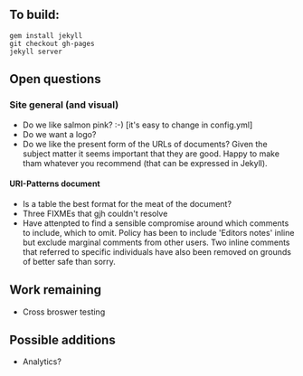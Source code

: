 ## To build:

    gem install jekyll
    git checkout gh-pages
    jekyll server

## Open questions

### Site general (and visual)

- Do we like salmon pink? :-) [it's easy to change in config.yml]
- Do we want a logo?
- Do we like the present form of the URLs of documents? Given the subject matter it seems important that they are good. Happy to make tham whatever you recommend (that can be expressed in Jekyll).

#### URI-Patterns document

- Is a table the best format for the meat of the document?
- Three FIXMEs that gjh couldn't resolve
- Have attenpted to find a sensible compromise around which comments to include, which to omit. Policy has been to include 'Editors notes' inline but exclude marginal comments from other users. Two inline comments that referred to specific individuals have also been removed on grounds of better safe than sorry.

## Work remaining

- Cross broswer testing

## Possible additions

- Analytics?

<!--
# UK Government Linked Data Working Group

DOCUMENTATION WORK IN PROGRESS

## Contents

Overview

## Introduction

This website is pulished using the *github pages* feature of github.com. Authoring is done using the Markdown markup language, with static HTML files generated automatically on each git commit using the [Jekyll](https://github.com/mojombo/jekyll/) generator.

From the Jeykll documentation:

>You can think of Jekyll as a normalish dynamic blog but rather than parsing content, templates, and tags
on each request, Jekyll does this once _beforehand_ and caches the _entire website_ in a folder for serving statically.

Jekll is billed as 'blogging for hackers' - you *write content like you write code* (ie in a text editor, with a git workflow) - and you should be prepared to get your hands dirty. Like any code, mistakes will result in a site which doesn't compile, but because everything's under version control, no harm will be done. Everything is (in the best sense) hackable, and you can work flexibly to whatever extent you wish to personalise your environment.

A key design goal was for the site to be autogenerated by github with no software installation required except git and a text editor, so we **use no Jekyll plugins**. Because we're working with an off-the-shelf product, the opportunities to add custom programmatic behaviour are fewer. (This is adequate for all presently required functionality. If this becomes a limitation in the future, we can move the page-generation step - but not the hosting - away from github and then the plugin world is our oyster).

Nevertheless, some tasks which you may expect to be automated may require a minor amount of manual administration.Specifically, we're using the built in 'categories' functionality for our *topics*, and the built in 'tags' for *audiences*. This is enforced only by convention not by the technology, so care is required to ensure that pages have **exactly one category**. Pages may however have as many tags (=audiences) as you like.

Similarly, there are canonical lists of both categories/topics and tags/audiences but responsibility for ensuring that you don't accidentally create a new category or tag lies with the author... because some day that might be your intention! (In this case, you should also manually create a new subdirectory in either /by_audience (tags) or /topics (categories) with an appropriate index.html. If in doubt, copy an existing one and change the names.)

### How to: get started

There are three paths to contributing to this repository.

#### 1) Quick online content edits

Github offers a simple but useful online editing interface if you want to make small changes or eg work from a mobile device. Simply log in, navigate to the page you

#### 2) Larger offline content authoring

This requires a working installation of Git. Clone the repository, edit your files, commit to the repository.

#### 3) Developer access

If you're doing extended work on the site, it may be more convenient to run a local copy. This requires Ruby 1.9.

- 'gem install jekyll'
- clone or fork the repo
- cd [repo]
- jekyll server
- point your browser at 0.0.0:4000

### How to: add a new article

### Design rationale

### Layouts

New pages you create should will almost always use one of two layouts:

- page (a regular web page)
- publication (a special layout intended for long-format documents, eg reports, white papers etc)

The following layouts should be used only for index pages when creating a new audience or topic:

- index_for_audience
- index_for_topic

The following layouts are unique on the site and should not be used for new pages:

- home
- all_audiences
- all_topics

The following layout is *abstract* and should never be used except as a parent layout:

- theme
-->